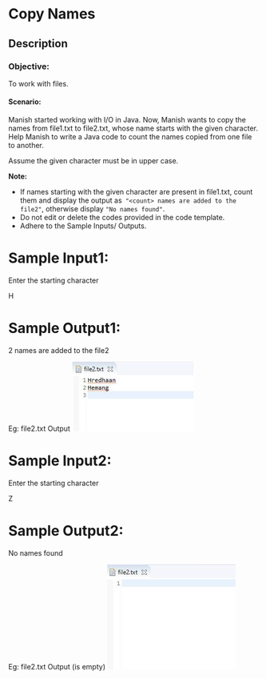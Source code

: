 # Copy Names
## Description

### Objective:

To work with files.

#### Scenario:

Manish started working with I/O in Java. Now, Manish wants to copy the names from file1.txt to file2.txt, whose name starts with the given character. Help Manish to write a Java code to count the names copied from one file to another.

Assume the given character must be in upper case.

**Note:**

- If names starting with the given character are present in file1.txt, count them and display the output as` "<count> names are added to the file2"`, otherwise display `"No names found"`.
- Do not edit or delete the codes provided in the code template.
- Adhere to the Sample Inputs/ Outputs.



# Sample Input1:

Enter the starting character

H

# Sample Output1:

2 names are added to the file2

Eg: file2.txt Output
![alt text](H.JPG)


# Sample Input2:

Enter the starting character

Z

# Sample Output2:

No names found

Eg: file2.txt Output (is empty)
![alt text](Ze.JPG)
